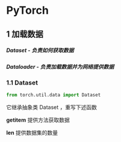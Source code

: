 # PyTorch

## 1 加载数据

##### Dataset  - 负责如何获取数据

##### Dataloader  - 负责加载数据并为网络提供数据

### 1.1 Dataset

```python
from torch.util.data import Dataset
```

它继承抽象类 Dataset ，重写下述函数

__getitem__  提供方法获取数据

__len__  提供数据集的数量
